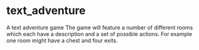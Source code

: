 # text_adventure
A text adventure game
The game will feature a number of different rooms which each have a description and a set of possible actions. For example one room might have a chest and four exits. 
